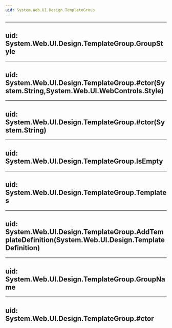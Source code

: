 ```yaml
---
uid: System.Web.UI.Design.TemplateGroup
---
```


---
uid: System.Web.UI.Design.TemplateGroup.GroupStyle
---

---
uid: System.Web.UI.Design.TemplateGroup.#ctor(System.String,System.Web.UI.WebControls.Style)
---

---
uid: System.Web.UI.Design.TemplateGroup.#ctor(System.String)
---

---
uid: System.Web.UI.Design.TemplateGroup.IsEmpty
---

---
uid: System.Web.UI.Design.TemplateGroup.Templates
---

---
uid: System.Web.UI.Design.TemplateGroup.AddTemplateDefinition(System.Web.UI.Design.TemplateDefinition)
---

---
uid: System.Web.UI.Design.TemplateGroup.GroupName
---

---
uid: System.Web.UI.Design.TemplateGroup.#ctor
---

